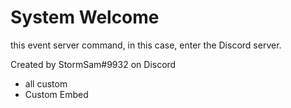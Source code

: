 # System Welcome

this event server command, 
in this case, 
enter the Discord server.

Created by StormSam#9932 on Discord

- all custom
- Custom Embed 
